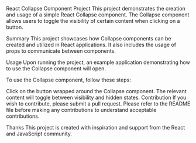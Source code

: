 React Collapse Component Project
This project demonstrates the creation and usage of a simple React Collapse component. The Collapse component allows users to toggle the visibility of certain content when clicking on a button.

Summary
This project showcases how Collapse components can be created and utilized in React applications. It also includes the usage of props to communicate between components.

Usage
Upon running the project, an example application demonstrating how to use the Collapse component will open.

To use the Collapse component, follow these steps:

Click on the button wrapped around the Collapse component.
The relevant content will toggle between visibility and hidden states.
Contribution
If you wish to contribute, please submit a pull request. Please refer to the README file before making any contributions to understand acceptable contributions.

Thanks
This project is created with inspiration and support from the React and JavaScript community.